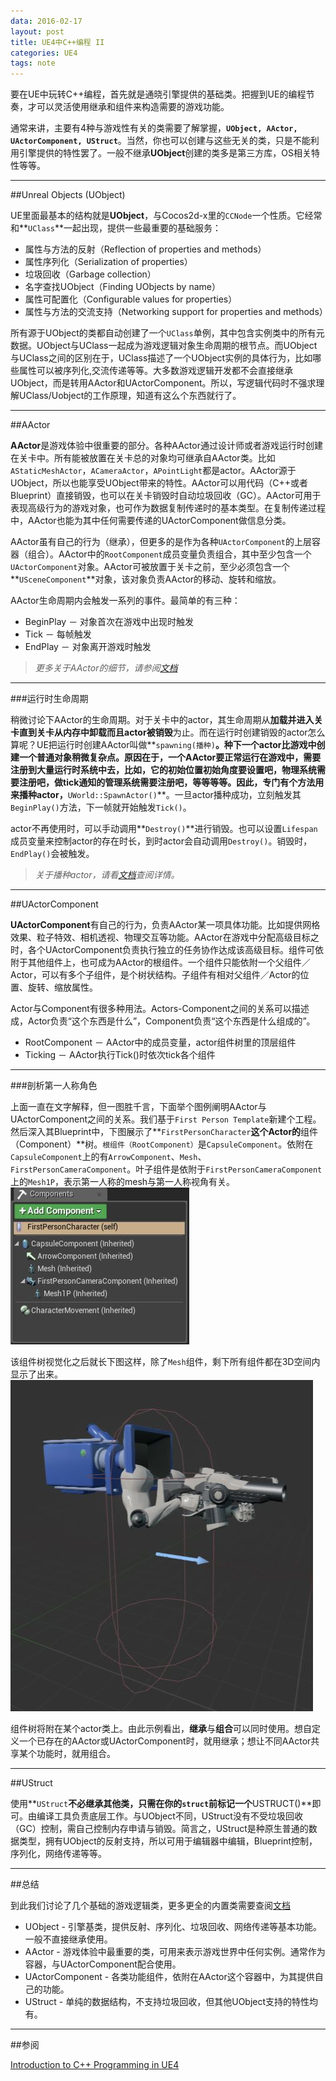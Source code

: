 ```yaml
---
data: 2016-02-17
layout: post
title: UE4中C++编程 II
categories: UE4
tags: note
---
```



要在UE中玩转C++编程，首先就是通晓引擎提供的基础类。把握到UE的编程节奏，才可以灵活使用继承和组件来构造需要的游戏功能。


通常来讲，主要有4种与游戏性有关的类需要了解掌握，**`UObject, AActor, UActorComponent, UStruct`**。当然，你也可以创建与这些无关的类，只是不能利用引擎提供的特性罢了。一般不继承**UObject**创建的类多是第三方库，OS相关特性等等。


--------------------------------
##Unreal Objects (UObject)

UE里面最基本的结构就是**UObject**，与Cocos2d-x里的`CCNode`一个性质。它经常和**`UClass`**一起出现，提供一些最重要的基础服务：

- 属性与方法的反射（Reflection of properties and methods）
- 属性序列化（Serialization of properties）
- 垃圾回收（Garbage collection）
- 名字查找UObject（Finding UObjects by name）
- 属性可配置化（Configurable values for properties）
- 属性与方法的交流支持（Networking support for properties and methods）


所有源于UObject的类都自动创建了一个`UClass`单例，其中包含实例类中的所有元数据。UObject与UClass一起成为游戏逻辑对象生命周期的根节点。而UObject与UClass之间的区别在于，UClass描述了一个UObject实例的具体行为，比如哪些属性可以被序列化,交流传递等等。大多数游戏逻辑开发都不会直接继承UObject，而是转用AActor和UActorComponent。所以，写逻辑代码时不强求理解UClass/Uobject的工作原理，知道有这么个东西就行了。


----------------------------------------
##AActor

**AActor**是游戏体验中很重要的部分。各种AActor通过设计师或者游戏运行时创建在关卡中。所有能被放置在关卡总的对象均可继承自AActor类。比如`AStaticMeshActor`，`ACameraActor`，`APointLight`都是actor。AActor源于UObject，所以也能享受UObject带来的特性。AActor可以用代码（C++或者Blueprint）直接销毁，也可以在关卡销毁时自动垃圾回收（GC）。AActor可用于表现高级行为的游戏对象，也可作为数据复制传递时的基本类型。在复制传递过程中，AActor也能为其中任何需要传递的UActorComponent做信息分类。


AActor虽有自己的行为（继承），但更多的是作为各种`UActorComponent`的上层容器（组合）。AActor中的`RootComponent`成员变量负责组合，其中至少包含一个`UActorComponent`对象。AActor可被放置于关卡之前，至少必须包含一个**`USceneComponent`**对象，该对象负责AActor的移动、旋转和缩放。


AActor生命周期内会触发一系列的事件。最简单的有三种：

- BeginPlay － 对象首次在游戏中出现时触发
- Tick － 每帧触发
- EndPlay － 对象离开游戏时触发

> *更多关于AActor的细节，请参阅[文档](https://docs.unrealengine.com/latest/INT/Programming/UnrealArchitecture/Actors/index.html)*


----------------------------
###运行时生命周期

稍微讨论下AActor的生命周期。对于关卡中的actor，其生命周期从**加载并进入关卡直到关卡从内存中卸载而且actor被销毁**为止。而在运行时创建销毁的actor怎么算呢？UE把运行时创建AActor叫做**`spawning(播种)`**。种下一个actor比游戏中创建一个普通对象稍微复杂点。原因在于，一个AActor要正常运行在游戏中，需要注册到大量运行时系统中去，比如，它的初始位置初始角度要设置吧，物理系统需要注册吧，做tick通知的管理系统需要注册吧，等等等等。因此，专门有个方法用来播种actor，**`UWorld::SpawnActor()`**。一旦actor播种成功，立刻触发其`BeginPlay()`方法，下一帧就开始触发`Tick()`。


actor不再使用时，可以手动调用**`Destroy()`**进行销毁。也可以设置`Lifespan`成员变量来控制actor的存在时长，到时actor会自动调用`Destroy()`。销毁时，`EndPlay()`会被触发。

> *关于播种actor，请看[文档](https://docs.unrealengine.com/latest/INT/Programming/UnrealArchitecture/Actors/Spawning/index.html)查阅详情。*


------------------------------
##UActorComponent

**UActorComponent**有自己的行为，负责AActor某一项具体功能。比如提供网格效果、粒子特效、相机透视、物理交互等功能。AActor在游戏中分配高级目标之时，各个UActorComponent负责执行独立的任务协作达成该高级目标。组件可依附于其他组件上，也可成为AActor的根组件。一个组件只能依附一个父组件／Actor，可以有多个子组件，是个树状结构。子组件有相对父组件／Actor的位置、旋转、缩放属性。


Actor与Component有很多种用法。Actors-Component之间的关系可以描述成，Actor负责“这个东西是什么”，Component负责“这个东西是什么组成的”。

- RootComponent － AActor中的成员变量，actor组件树里的顶层组件
- Ticking － AActor执行Tick()时依次tick各个组件


-----------------------------------
###剖析第一人称角色

上面一直在文字解释，但一图胜千言，下面举个图例阐明AActor与UActorComponent之间的关系。我们基于`First Person Template`新建个工程。然后深入其Blueprint中，下图展示了**`FirstPersonCharacter`**这个Actor的**组件（Component）**树。`根组件（RootComponent）`是`CapsuleComponent`。依附在`CapsuleComponent`上的有`ArrowComponent`、`Mesh`、`FirstPersonCameraComponent`。叶子组件是依附于`FirstPersonCameraComponent`上的`Mesh1P`，表示第一人称的mesh与第一人称视角有关。
![](../image/unreal_cpp_14.jpg)


该组件树视觉化之后就长下图这样，除了`Mesh`组件，剩下所有组件都在3D空间内显示了出来。
![](../image/unreal_cpp_15.jpg)


组件树将附在某个actor类上。由此示例看出，**继承**与**组合**可以同时使用。想自定义一个已存在的AActor或UActorComponent时，就用继承；想让不同AActor共享某个功能时，就用组合。


-------------------------------------
##UStruct

使用**`UStruct`**不必继承其他类，只需在你的`struct`前标记一个**USTRUCT()**即可。由编译工具负责底层工作。与UObject不同，UStruct没有不受垃圾回收（GC）控制，需自己控制内存申请与销毁。简言之，UStruct是种原生普通的数据类型，拥有UObject的反射支持，所以可用于编辑器中编辑，Blueprint控制，序列化，网络传递等等。


----------------------------------
##总结

到此我们讨论了几个基础的游戏逻辑类，更多更全的内置类需要查阅[文档](https://docs.unrealengine.com/latest/INT/Programming/UnrealArchitecture/Reference/Classes/index.html)

- UObject - 引擎基类，提供反射、序列化、垃圾回收、网络传递等基本功能。一般不直接继承使用。
- AActor - 游戏体验中最重要的类，可用来表示游戏世界中任何实例。通常作为容器，与UActorComponent配合使用。
- UActorComponent - 各类功能组件，依附在AActor这个容器中，为其提供自己的功能。
- UStruct - 单纯的数据结构，不支持垃圾回收，但其他UObject支持的特性均有。


-------------------------------------------
##参阅

[Introduction to C++ Programming in UE4](https://docs.unrealengine.com/latest/INT/Programming/Introduction/index.html)